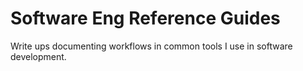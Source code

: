 # Software Eng Reference Guides

Write ups documenting workflows in common tools I use in software development.